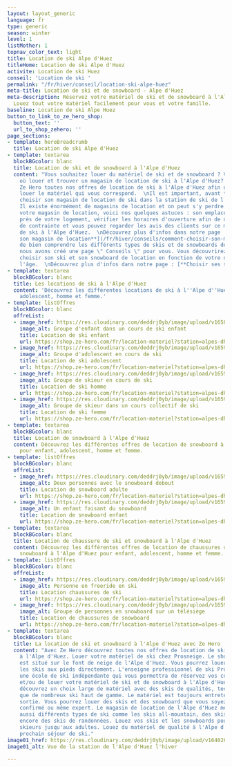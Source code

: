 ```yaml
---
layout: layout_generic
language: fr
type: generic
season: winter
level: 1
listMother: 1
topnav_color_text: light
title: Location de ski Alpe d'Huez
titleHome: Location de ski Alpe d'Huez
activite: Location de ski Huez
conseil: 'Location de ski '
permalink: "/fr/hiver/conseil/location-ski-alpe-huez"
meta-title: Location de ski et de snowboard - Alpe d'Huez
meta-description: Réservez votre matériel de ski et de snowboard à l'Alpe d'Huez.
  Louez tout votre matériel facilement pour vous et votre famille.
baseline: Location de ski Alpe Huez
button_to_link_to_ze_hero_shop:
  button_text: ''
  url_to_shop_zehero: ''
page_sections:
- template: heroBreadcrumb
  title: Location de ski Alpe d'Huez
- template: textarea
  blockBGcolor: blanc
  title: Location de ski et de snowboard à l'Alpe d'Huez
  content: "Vous souhaitez louer du matériel de ski et de snowboard ? Vous cherchez
    où louer et trouver un magasin de location de ski à l'Alpe d'Huez? Découvrez avec
    Ze Hero toutes nos offres de location de ski à l'Alpe d'Huez afin que vous puissiez
    louer le matériel qui vous correspond.  \nIl est important, avant tout, de bien
    choisir son magasin de location de ski dans la station de ski de l'Alpe d'Huez.
    Il existe énormément de magasins de location et on peut s'y perdre. Pour trouver
    votre magasin de location, voici nos quelques astuces : son emplacement doit être
    près de votre logement, vérifier les horaires d'ouverture afin de ne pas avoir
    de contrainte et vous pouvez regarder les avis des clients sur ce magasin de location
    de ski à l'Alpe d'Huez.  \nDécouvrez plus d'infos dans notre page : [**Choisir
    son magasin de location**](/fr/hiver/conseils/comment-choisir-son-magasin-de-location-de-ski-et-snowboard)\n\nAfin
    de bien comprendre les différents types de skis et de snowboards de location,
    nous avons créé une page \" Conseils \" pour vous. Vous découvrirez comment bien
    choisir son ski et son snowboard de location en fonction de votre niveau et de
    l'âge.  \nDécouvrez plus d'infos dans notre page : [**Choisir ses skis de location**](/fr/hiver/conseils/choisir-ski-location)"
- template: textarea
  blockBGcolor: blanc
  title: Les locations de ski à l'Alpe d'Huez
  content: 'Découvrez les différentes locations de ski à l''Alpe d''Huez pour : enfant,
    adolescent, homme et femme.'
- template: listOffres
  blockBGcolor: blanc
  offreList:
  - image_href: https://res.cloudinary.com/deddrj0yb/image/upload/v1658996210/website/winter/275128300_9875680909169958_2920998395355154908_n.jpg
    image_alt: Groupe d'enfant dans un cours de ski enfant
    title: Location de ski enfant
    url: https://shop.ze-hero.com/fr/location-materiel?station=alpes-dhuez&equipmentslug=%2Flocation-ski&rental_quality=0&oldslug=%2Flocation-ski&subslug=%2Flocation-ski-enfant&start-date=27%2F11%2F2022&number_rental_days=1
  - image_href: https://res.cloudinary.com/deddrj0yb/image/upload/v1659357500/website/winter/275050573_9867376200000429_8540686878764342663_n.jpg
    image_alt: Groupe d'adolescent en cours de ski
    title: Location de ski adolescent
    url: https://shop.ze-hero.com/fr/location-materiel?station=alpes-dhuez&equipmentslug=%2Flocation-ski&rental_quality=0&oldslug=%2Flocation-ski&subslug=%2Flocation-ski-ado&start-date=27%2F11%2F2022&number_rental_days=1
  - image_href: https://res.cloudinary.com/deddrj0yb/image/upload/v1659357674/website/winter/248245560_9115998445138212_3763588150271873040_n.jpg
    image_alt: Groupe de skieur en cours de ski
    title: Location de ski homme
    url: https://shop.ze-hero.com/fr/location-materiel?station=alpes-dhuez&equipmentslug=%2Flocation-ski&rental_quality=0&oldslug=%2Flocation-ski&subslug=%2Fman-skis-rental&start-date=27%2F11%2F2022&number_rental_days=1
  - image_href: https://res.cloudinary.com/deddrj0yb/image/upload/v1659001434/website/winter/_S9C8408.jpg
    image_alt: Groupe de skieur dans un cours collectif de ski
    title: Location de ski femme
    url: https://shop.ze-hero.com/fr/location-materiel?station=alpes-dhuez&equipmentslug=%2Flocation-ski&rental_quality=0&oldslug=%2Flocation-ski&subslug=%2Fwoman-skis-rental&start-date=27%2F11%2F2022&number_rental_days=1
- template: textarea
  blockBGcolor: blanc
  title: Location de snowboard à l'Alpe d'Huez
  content: Découvrez les différentes offres de location de snowboard à l'Alpe d'Huez
    pour enfant, adolescent, homme et femme.
- template: listOffres
  blockBGcolor: blanc
  offreList:
  - image_href: https://res.cloudinary.com/deddrj0yb/image/upload/v1659001442/website/winter/snow_adulte.jpg
    image_alt: Deux personnes avec le snowboard debout
    title: Location de snowboard adulte
    url: https://shop.ze-hero.com/fr/location-materiel?station=alpes-dhuez&equipmentslug=%2Flocation-snowboard&rental_quality=0&oldslug=%2Flocation-ski&subslug=%2Fwoman-skis-rental&start-date=27%2F11%2F2022&number_rental_days=1
  - image_href: https://res.cloudinary.com/deddrj0yb/image/upload/v1659357495/website/winter/272167547_9618769364861115_989733963301003100_n.jpg
    image_alt: Un enfant faisant du snowboard
    title: Location de snowboard enfant
    url: https://shop.ze-hero.com/fr/location-materiel?station=alpes-dhuez&equipmentslug=%2Flocation-snowboard&rental_quality=0&oldslug=%2Flocation-snowboard&subslug=%2Flocation-snowboard-enfant&start-date=27%2F11%2F2022&number_rental_days=1
- template: textarea
  blockBGcolor: blanc
  title: Location de chaussure de ski et snowboard à l'Alpe d'Huez
  content: Découvrez les différentes offres de location de chaussures de ski et de
    snowboard à l'Alpe d'Huez pour enfant, adolescent, homme et femme.
- template: listOffres
  blockBGcolor: blanc
  offreList:
  - image_href: https://res.cloudinary.com/deddrj0yb/image/upload/v1659001495/website/winter/A04-13-113.jpg
    image_alt: Personne en freeride en ski
    title: Location chaussures de ski
    url: https://shop.ze-hero.com/fr/location-materiel?station=alpes-dhuez&equipmentslug=%2Flocation-chaussures&rental_quality=0&oldslug=%2Flocation-snowboard&subslug=%2Flocation-snowboard-enfant&start-date=27%2F11%2F2022&number_rental_days=1
  - image_href: https://res.cloudinary.com/deddrj0yb/image/upload/v1659357497/website/winter/272172059_9628804910524227_4698524840339624229_n.jpg
    image_alt: Groupe de personnes en snowboard sur un télésiège
    title: Location de chaussures de snowboard
    url: https://shop.ze-hero.com/fr/location-materiel?station=alpes-dhuez&equipmentslug=%2Flocation-chaussures&rental_quality=0&oldslug=%2Flocation-chaussures&subslug=%2Flocation-boots-de-snowboard&start-date=27%2F11%2F2022&number_rental_days=1
- template: textarea
  blockBGcolor: blanc
  title: La location de ski et snowboard à l'Alpe d'Huez avec Ze Hero
  content: "Avec Ze Hero découvrez toutes nos offres de location de ski et de snowboard
    à l'Alpe d'Huez. Louer votre matériel de ski chez Prosneige. Le shop de location
    est situé sur le font de neige de l'Alpe d'Huez. Vous pourrez louer et partir
    les skis aux pieds directement. L'enseigne professionnel de ski Prosneige est
    une école de ski indépendante qui vous permettra de réservez vos cours de ski
    et/ou de louer votre matériel de ski et de snowboard à l'Alpe d'Huez.  \nVous
    découvrez un choix large de matériel avec des skis de qualités, techniques ainsi
    que de nombreux ski haut de gamme. Le matériel est toujours entretenu après une
    sortie. Vous pourrez louer des skis et des snowboard que vous soyez débutant,
    confirmé ou même expert. Le magasin de location de l'Alpe d'Huez met à disposition
    aussi différents types de ski comme les skis all-mountain, des skis freeride ou
    encore des skis de randonnées. Louez vos skis et les snowboards pour les bébés
    skieurs jusqu'aux adultes. Louez du matériel de qualité à l'Alpe d'Huez pour votre
    prochain séjour de ski."
image01_href: https://res.cloudinary.com/deddrj0yb/image/upload/v1640266010/website/resorts/alpe%20d%27huez/Alpes_dhuez_envzu0.jpg
image01_alt: Vue de la station de l'Alpe d'Huez l'hiver

---
```


